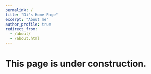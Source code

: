 ```yaml
---
permalink: /
title: "Di's Home Page"
excerpt: "About me"
author_profile: true
redirect_from: 
  - /about/
  - /about.html
---
```




This page is under construction.
======
